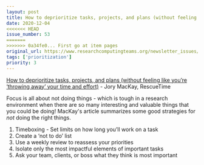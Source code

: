 ```yaml
---
layout: post
title: How to deprioritize tasks, projects, and plans (without feeling like you’re ‘throwing away’ your time and effort) - Jory MacKay, RescueTime
date: 2020-12-04
<<<<<<< HEAD
issue_number: 53
=======
>>>>>>> 0a34fe0... First go at item pages
original_url: https://www.researchcomputingteams.org/newsletter_issues/0053
tags: ['prioritization']
priority: 3
---
```


<!-- markdownlint-disable MD033 -->
<!-- markdownlint-disable MD041 -->
<!-- markdownlint-disable MD049 -->

[How to deprioritize tasks, projects, and plans (without feeling like you’re ‘throwing away’ your time and effort)](https://blog.rescuetime.com/how-to-deprioritize/) - Jory MacKay, RescueTime

Focus is all about not doing things - which is tough in a research environment when there are so many interesting and valuable things that you could be doing! MacKay's article summarizes some good strategies for *not* doing the right things.

1. Timeboxing - Set limits on how long you’ll work on a task
2. Create a ‘not to do’ list
3. Use a weekly review to reassess your priorities
4. Isolate only the most impactful elements of important tasks
5. Ask your team, clients, or boss what they think is most important